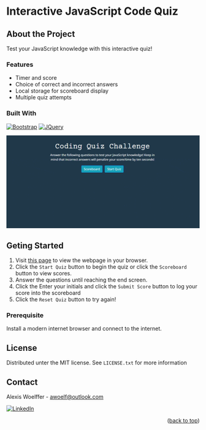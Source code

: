 <a name="readme-top"></a>
# Interactive JavaScript Code Quiz

## About the Project
Test your JavaScript knowledge with this interactive quiz! 
### Features
* Timer and score
* Choice of correct and incorrect answers
* Local storage for scoreboard display
* Multiple quiz attempts

### Built With
[![Bootstrap][Bootstrap.com]][Bootstrap-url]
[![JQuery][JQuery.com]][JQuery-url]

![screen-gif](./assets/images/coding-quiz.gif)
## Geting Started
1. Visit [this page](https://awoelf.github.io/code-quiz/) to view the webpage in your browser.
2. Click the `Start Quiz` button to begin the quiz or click the `Scoreboard` button to view scores.
3. Answer the questions until reaching the end screen.
4. Click the Enter your initials and click the `Submit Score` button to log your score into the scoreboard
5. Click the `Reset Quiz` button to try again! 

### Prerequisite
Install a modern internet browser and connect to the internet.


## License
Distributed unter the MIT license. See `LICENSE.txt` for more information


## Contact
Alexis Woelffer - [awoelf@outlook.com](mailto:awoelf@outlook.com)

[![LinkedIn][linkedin-shield]][linkedin-url]

<!-- Links and images -->
[linkedin-shield]: https://img.shields.io/badge/-LinkedIn-black.svg?style=for-the-badge&logo=linkedin&colorB=555
[linkedin-url]: https://linkedin.com/in/alexis-w-dev
[Bootstrap.com]: https://img.shields.io/badge/Bootstrap-563D7C?style=for-the-badge&logo=bootstrap&logoColor=white
[Bootstrap-url]: https://getbootstrap.com
[JQuery.com]: https://img.shields.io/badge/jQuery-0769AD?style=for-the-badge&logo=jquery&logoColor=white
[JQuery-url]: https://jquery.com 

<p align="right">(<a href="#readme-top">back to top</a>)</p>